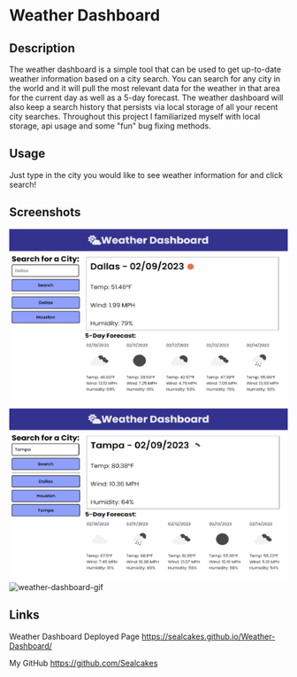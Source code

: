 # Weather Dashboard

## Description

The weather dashboard is a simple tool that can be used to get up-to-date weather information based on a city search.  You can search for any city in the world and it will pull the most relevant data for the weather in that area for the current day as well as a 5-day forecast.  The weather dashboard will also keep a search history that persists via local storage of all your recent city searches.  Throughout this project I familiarized myself with local storage, api usage and some "fun" bug fixing methods.

## Usage

Just type in the city you would like to see weather information for and click search!

## Screenshots

![dallas-weather-dashboard](./Assets/ReadMe%20Images/Weather-Dashboard-Dallas.png)
![tampa-weather-dashboard](./Assets/ReadMe%20Images/Weather-Dashboard-Tampa.png)
![weather-dashboard-gif](./Assets/ReadMe%20Images/Weather%20Dashboard.gif)

## Links

Weather Dashboard Deployed Page
https://sealcakes.github.io/Weather-Dashboard/

My GitHub
https://github.com/Sealcakes